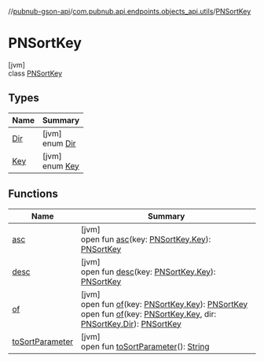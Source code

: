 //[pubnub-gson-api](../../../index.md)/[com.pubnub.api.endpoints.objects_api.utils](../index.md)/[PNSortKey](index.md)

# PNSortKey

[jvm]\
class [PNSortKey](index.md)

## Types

| Name | Summary |
|---|---|
| [Dir](-dir/index.md) | [jvm]<br>enum [Dir](-dir/index.md) |
| [Key](-key/index.md) | [jvm]<br>enum [Key](-key/index.md) |

## Functions

| Name | Summary |
|---|---|
| [asc](asc.md) | [jvm]<br>open fun [asc](asc.md)(key: [PNSortKey.Key](-key/index.md)): [PNSortKey](index.md) |
| [desc](desc.md) | [jvm]<br>open fun [desc](desc.md)(key: [PNSortKey.Key](-key/index.md)): [PNSortKey](index.md) |
| [of](of.md) | [jvm]<br>open fun [of](of.md)(key: [PNSortKey.Key](-key/index.md)): [PNSortKey](index.md)<br>open fun [of](of.md)(key: [PNSortKey.Key](-key/index.md), dir: [PNSortKey.Dir](-dir/index.md)): [PNSortKey](index.md) |
| [toSortParameter](to-sort-parameter.md) | [jvm]<br>open fun [toSortParameter](to-sort-parameter.md)(): [String](https://docs.oracle.com/javase/8/docs/api/java/lang/String.html) |
